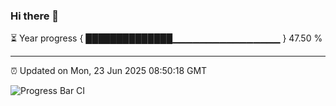 ### Hi there 👋

⏳ Year progress { ██████████████▁▁▁▁▁▁▁▁▁▁▁▁▁▁▁▁ } 47.50 %

---

⏰ Updated on Mon, 23 Jun 2025 08:50:18 GMT

![Progress Bar CI](https://github.com/IshwaranRudhara/GIT-ACTION/workflows/Progress%20Bar%20CI/badge.svg)
